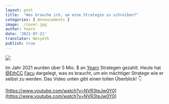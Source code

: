 ```yaml
---
layout: post
title:  "Was brauche ich, um eine Strategie zu schreiben?"
categories: [ Annoucements ]
image: ./cover.jpg
author: Yearn
date: '2021-07-21'
translator: Nesyeth
publish: true
---
```


![](image1.jpg) <br>

Im Jahr 2021 wurden über 5 Mio. $ an [Yearn](https://t.me/yearnupdates) Strategen gezahlt. Heute hat [@EthCC](https://twitter.com/EthCC/) [Facu](https://t.me/fameal) dargelegt, was es braucht, um ein mächtiger Stratege wie er selbst zu werden. Das Video unten gibt einen tollen Überblick! 👇

[https://www.youtube.com/watch?v=NVR3teJw0Y0](https://www.youtube.com/watch?v=NVR3teJw0Y0)
